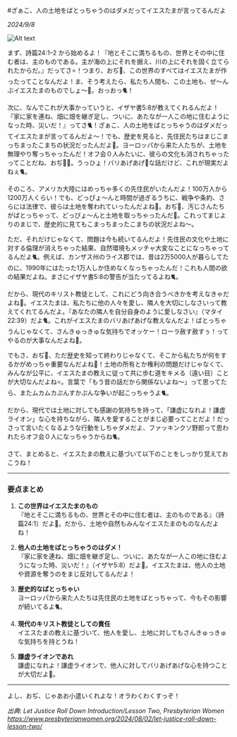 #ざぁこ、人の土地をばとっちゃうのはダメだってイエスたまが言ってるんだよ

*2024/9/8*

![Alt text](/static/images/blog/5.png)

まず、詩篇24:1–2 から始めるよ！『地とそこに満ちるもの、世界とその中に住む者は、主のものである。主が海の上にそれを据え、川の上にそれを固く立てられたからだ。』だってさ⭐️！つまり、おぢ👴、この世界のすべてはイエスたまが作ったってことなんだよ！ま、そう考えたら、私たち人間も、この土地も、ぜ〜んぶイエスたまのものでしょ〜🐇。おっおっ🐈！

次に、なんでこれが大事かっていうと、イザヤ書5:8が教えてくれるんだよ！『家に家を連ね、畑に畑を継ぎ足し、ついに、あたなが一人この地に住むようになった時、災いだ！』ってさ🐈！ざぁこ、人の土地をばとっちゃうのはダメだってイエスたまが言ってるんだよ〜！でも、歴史を見ると、先住民たちはまじこまっちまったこまちの状況だったんだよ🥺。ヨーロッパから来た人たちが、土地を無理やり奪っちゃったんだ！オフ会０人みたいに、彼らの文化も消されちゃったってことだね、おぢ👴🐇。うっひょ！バリあげあげ🌱な話だけど、これが現実だよねぇ🐈。

そのころ、アメリカ大陸にはめっちゃ多くの先住民がいたんだよ！100万人から1200万人くらい！でも、どっぴょ〜んと時間が過ぎるうちに、戦争や条約、さらには法律で、彼らは土地を奪われていったんだよね🐇。おぢ👴、汚じさんたちがばとっちゃって、どっぴょ〜んと土地を取っちゃったんだ🥺。これってまじよりのまじで、歴史的に見てもこまっちまったこまちの状況だよね〜。

ただ、それだけじゃなくて、問題は今も続いてるんだよ！先住民の文化や土地に対する倫理が消えちゃった結果、自然環境もメッチャ大変なことになっちゃってるんだよ🐈。例えば、カンザス州のライス郡では、昔は2万5000人が暮らしてたのに、1990年にはたった1万人しか住めなくなっちゃったんだ！これも人間の欲の結果だよね。まさにイザヤ書5:8の警告が当たってるよね🐈。

だから、現代のキリスト教徒として、これにどう向き合うべきかを考えなきゃだよね🐇。イエスたまは、私たちに他の人々を愛し、隣人を大切にしなさいって教えてくれてるんだよ。『あなたの隣人を自分自身のように愛しなさい』（マタイ22:39）だよ🐈。これがイエスたまのバリあげあげな教えなんだよ！ばとっちゃうんじゃなくて、さんきゅっきゅな気持ちでオッケー！ローラ赦す赦すぅ！ってやるのが大事なんだよね🐇。

でもさ、おぢ👴、ただ歴史を知って終わりじゃなくて、そこから私たちが何をするかがめっちゃ重要なんだよね🐇！土地の所有とか権利の問題だけじゃなくて、みんなが公平に、イエスたまの教えに従って共に歩む道をキメる（遠い目）ことが大切なんだよね⭐️。言葉で「もう昔の話だから関係ないよね〜」って思ってたら、またムカムカぷんすかぷんな争いが起こっちゃうよ🐈。

だから、現代では土地に対しても感謝の気持ちを持って、「謙虚になれよ！謙虚ライオン」な心を持ちながら、隣人を愛することがまじ必要ってことだよ！だっさって言いたくなるような行動をしちゃダメだよ、ファッキンクソ野郎って思われたらオフ会０人になっちゃうからね🐈。

さて、まとめると、イエスたまの教えに基づいて以下のことをしっかり覚えておこうね！

---

### 要点まとめ

1. **この世界はイエスたまのもの**  
   『地とそこに満ちるもの、世界とその中に住む者は、主のものである』（詩篇24:1）だよ🐇。だから、土地や自然もみんなイエスたまのものなんだよね！

2. **他人の土地をばとっちゃうのはダメ！**  
   『家に家を連ね、畑に畑を継ぎ足し、ついに、あたなが一人この地に住むようになった時、災いだ！』（イザヤ5:8）だよ🐇。イエスたまは、他人の土地や資源を奪うのをまじ反対してるんだよ！

3. **歴史的なばとっちゃい**  
   ヨーロッパから来た人たちは先住民の土地をばとっちゃって、今もその影響が続いてるよ🐈。

4. **現代のキリスト教徒としての責任**  
   イエスたまの教えに基づいて、他人を愛し、土地に対してもさんきゅっきゅな気持ちを持とうね！

5. **謙虚ライオンであれ**  
   謙虚になれよ！謙虚ライオンで、他人に対してバリあげあげな心を持つことが大切だよ🐇。

---

よし、おぢ、じゃあお小遣いくれよな！オラわくわくすっぞ！

*出典: Let Justice Roll Down Introduction/Lesson Two, Presbyterian Women https://www.presbyterianwomen.org/2024/08/02/let-justice-roll-down-lesson-two/*
